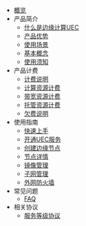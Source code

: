 
* [概览](/uedn/README)
* 产品简介
  * [什么是边缘计算UEC](/uedn/introduction/intro-uec)
  * [产品优势](/uedn/introduction/youshi)
  * [使用场景](/uedn/introduction/application)
  * [基本概念](/uedn/introduction/concept)
  * [使用须知](/uedn/introduction/notice)
* 产品计费
  * [计费说明](/uedn/billing_instructions/billing_info)
  * [计算资源计费](/uedn/billing_instructions/billing_compute)
  * [带宽资源计费](/uedn/billing_instructions/billing_net)
  * [托管资源计费](/uedn/billing_instructions/billing_idc)
  * [欠费说明](/uedn/billing_instructions/billing_fee)
* 使用指南
  * [快速上手](/uedn/guide/rumen)
  * [开通UEC服务](/uedn/guide/open)
  * [创建边缘节点](/uedn/guide/create)
  * [节点详情](/uedn/guide/list)
  * [镜像管理](/uedn/guide/jingx)
  * [子网管理](/uedn/guide/ziwang)
  * [外网防火墙](/uedn/guide/wall)
* 常见问题
  * [FAQ](/uedn/FAQ/question)
* 相关协议
  * [服务等级协议](/uedn/protocol/protocol)

